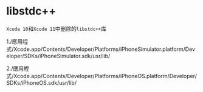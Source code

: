 # libstdc++
`Xcode 10`和`Xcode 11`中删除的`libstdc++`库

1./應用程式/Xcode.app/Contents/Developer/Platforms/iPhoneSimulator.platform/Developer/SDKs/iPhoneSimulator.sdk/usr/lib/

2./應用程式/Xcode.app/Contents/Developer/Platforms/iPhoneOS.platform/Developer/SDKs/iPhoneOS.sdk/usr/lib/
